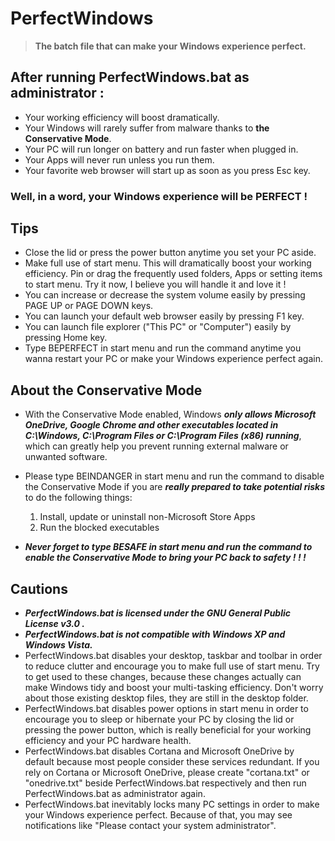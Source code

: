 # PerfectWindows
> **The batch file that can make your Windows experience perfect.**

## After running PerfectWindows.bat as administrator :

* Your working efficiency will boost dramatically.
* Your Windows will rarely suffer from malware thanks to **the Conservative Mode**.
* Your PC will run longer on battery and run faster when plugged in.
* Your Apps will never run unless you run them.
* Your favorite web browser will start up as soon as you press Esc key.
### Well, in a word, your Windows experience will be PERFECT !

## Tips
* Close the lid or press the power button anytime you set your PC aside.
* Make full use of start menu. This will dramatically boost your working efficiency. Pin or drag the frequently used folders, Apps or setting items to start menu. Try it now, I believe you will handle it and love it !
* You can increase or decrease the system volume easily by pressing PAGE UP or PAGE DOWN keys.
* You can launch your default web browser easily by pressing F1 key.
* You can launch file explorer ("This PC" or "Computer") easily by pressing Home key.
* Type BEPERFECT in start menu and run the command anytime you wanna restart your PC or make your Windows experience perfect again.

## About the Conservative Mode
* With the Conservative Mode enabled, Windows ***only allows Microsoft OneDrive, Google Chrome and other executables located in C:\Windows, C:\Program Files or C:\Program Files (x86) running***, which can greatly help you prevent running external malware or unwanted software.

* Please type BEINDANGER in start menu and run the command to disable the Conservative Mode if you are ***really prepared to take potential risks*** to do the following things:
	1. Install, update or uninstall non-Microsoft Store Apps
	2. Run the blocked executables
    
* ***Never forget to type BESAFE in start menu and run the command to enable the Conservative Mode to bring your PC back to safety ! ! !***



## Cautions
* ***PerfectWindows.bat is licensed under the GNU General Public License v3.0 .***
* ***PerfectWindows.bat is not compatible with Windows XP and Windows Vista.***
* PerfectWindows.bat disables your desktop, taskbar and toolbar in order to reduce clutter and encourage you to make full use of start menu. Try to get used to these changes, because these changes actually can make Windows tidy and boost your multi-tasking efficiency. Don't worry about those existing desktop files, they are still in the desktop folder.
* PerfectWindows.bat disables power options in start menu in order to encourage you to sleep or hibernate your PC by closing the lid or pressing the power button, which is really beneficial for your working efficiency and your PC hardware health. 
* PerfectWindows.bat disables Cortana and Microsoft OneDrive by default because most people consider these services redundant. If you rely on Cortana or Microsoft OneDrive, please create "cortana.txt" or "onedrive.txt" beside PerfectWindows.bat respectively and then run PerfectWindows.bat as administrator again. 
* PerfectWindows.bat inevitably locks many PC settings in order to make your Windows experience perfect. Because of that, you may see notifications like "Please contact your system administrator".
